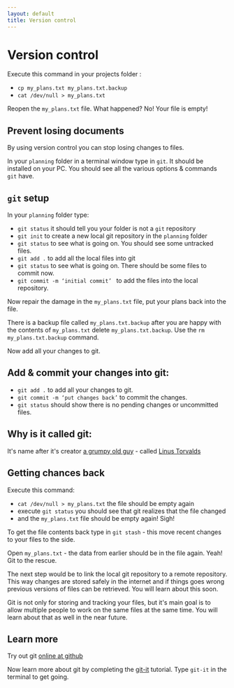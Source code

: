 ```yaml
---
layout: default
title: Version control
---
```


# Version control

Execute this command in your projects folder :

* `cp my_plans.txt my_plans.txt.backup`
* `cat /dev/null > my_plans.txt`

Reopen the `my_plans.txt` file. What happened? No! Your file is empty!

## Prevent losing documents

By using version control you can stop losing changes to files.

In your `planning` folder in a terminal window type in `git`. It should be installed on your PC. You should see all the various options & commands `git` have.

## `git` setup

In your `planning` folder type:

* `git status` it should tell you your folder is not a `git` repository
* `git init` to create a new local git repository in the `planning` folder
* `git status` to see what is going on. You should see some untracked files.
* `git add .` to add all the local files into git
* `git status` to see what is going on. There should be some files to commit now.
* `git commit -m ‘initial commit’ ` to add the files into the local repository.

Now repair the damage in the `my_plans.txt` file, put your plans back into the file.

There is a backup file called `my_plans.txt.backup` after you are happy with the contents of `my_plans.txt` delete `my_plans.txt.backup`. Use the `rm my_plans.txt.backup` command.

Now add all your changes to git.

## Add & commit your changes into git:

* `git add .` to add all your changes to git.
* `git commit -m ‘put changes back’` to commit the changes.
* `git status` should show there is no pending changes or uncommitted files.

## Why is it called git:

It's name after it's creator [a grumpy old guy](https://www.quora.com/How-did-Git-get-its-name) - called [Linus Torvalds](https://en.wikipedia.org/wiki/Linus_Torvalds)

## Getting chances back

Execute this command:

* `cat /dev/null > my_plans.txt` the file should be empty again
* execute `git status` you should see that git realizes that the file changed
* and the `my_plans.txt` file should be empty again! Sigh!

To get the file contents back type in `git stash` - this move recent changes to your files to the side.

Open `my_plans.txt` - the data from earlier should be in the file again. Yeah! Git to the rescue.

The next step would be to link the local git repository to a remote repository. This way changes are stored safely in the internet and if things goes wrong previous versions of files can be retrieved. You will learn about this soon.

Git is not only for storing and tracking your files, but it's main goal is to allow multiple people to work on the same files at the same time. You will learn about that as well in the near future.

## Learn more

Try out git [online at github](http://try.github.com)

Now learn more about git by completing the [git-it](http://jlord.us/git-it/) tutorial. Type `git-it` in the terminal to get going.
